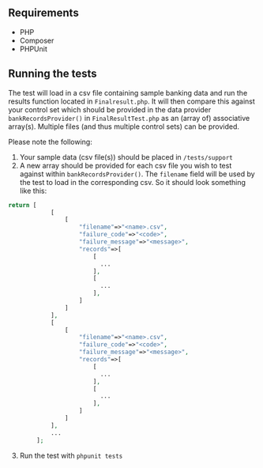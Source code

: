 ## Requirements

* PHP
* Composer
* PHPUnit

## Running the tests

The test will load in a csv file containing sample banking data and run the results function located in `Finalresult.php`. It will then compare this against your control set which should be provided in the data provider `bankRecordsProvider()`  in `FinalResultTest.php` as an  (array of) associative array(s). Multiple files (and thus multiple control sets) can be provided.

Please note the following:

1. Your sample data (csv file(s)) should be placed in `/tests/support`
2. A new array should be provided for each csv file you wish to test against within `bankRecordsProvider()`. The `filename` field will be used by the test to load in the corresponding csv. So it should look something like this:
```php
return [
            [
                [
                    "filename"=>"<name>.csv",
                    "failure_code"=>"<code>",
                    "failure_message"=>"<message>",
                    "records"=>[
                        [
                          ...
                        ],
                        [
                          ...
                        ],
                    ]
                ]
            ],
            [
                [
                    "filename"=>"<name>.csv",
                    "failure_code"=>"<code>",
                    "failure_message"=>"<message>",
                    "records"=>[
                        [
                          ...
                        ],
                        [
                          ...
                        ],
                    ]
                ]
            ],
            ...
        ];
```

3. Run the test with `phpunit tests`
